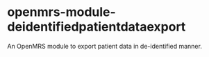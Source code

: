 openmrs-module-deidentifiedpatientdataexport
============================================

An OpenMRS module to export patient data in de-identified manner.
